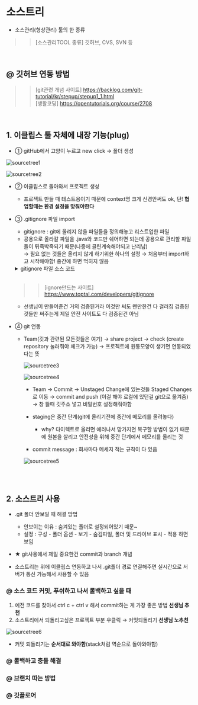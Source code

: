 # 소스트리
- 소스관리(형상관리) 툴의 한 종류 
>> [소스관리TOOL 종류] 깃허브, CVS, SVN 등

<br>

## @ 깃허브 연동 방법
>>[git관련 개념 사이트] https://backlog.com/git-tutorial/kr/stepup/stepup1_1.html
<br> [생활코딩] https://opentutorials.org/course/2708

<br>

## 1. 이클립스 툴 자체에 내장 기능(plug)
- ① gitHub에서 고양이 누르고 new click → 폴더 생성

![sourcetree1](https://user-images.githubusercontent.com/74290204/108954254-e055b600-76af-11eb-9ed0-cd3328b61740.PNG)

![sourcetree2](https://user-images.githubusercontent.com/74290204/108954258-e0ee4c80-76af-11eb-96ef-ad4889d09c17.PNG)

- ② 이클립스로 돌아와서 프로젝트 생성
    - 프로젝트 만들 때 테스트용이기 때문에 context명 크게 신경안써도 ok, 단! **협업할때는 환경 설정을 맞춰야한다** 


- ③ .gitignore 파일 import
    - gitignore : git에 올리지 않을 파일들을 정의해놓고 리스트업한 파일
    + 공용으로 올라갈 파일을 .java와 코드만 쉐어하면 되는데 공용으로 관리할 파일들이 뒤죽박죽되기 때문(나중에 클린계속해야되고 난리남) <br> →  필요 없는 것들은 올리지 않게 하기위한 하나의 설정 → 처음부터 import하고 시작해야함! 중간에 하면 먹히지 않음

    <details><summary> gitignore 파일 소스 코드</summary> 
        
        ```
        # Created by https://www.gitignore.io/api/java,macos,windows,eclipse
        # Edit at https://www.gitignore.io/?templates=java,macos,windows,eclipse

        ### Eclipse ###
        .metadata
        bin/
        tmp/
        *.tmp
        *.bak
        *.swp
        *~.nib
        local.properties
        .settings/
        .loadpath
        .recommenders

        # External tool builders
        .externalToolBuilders/

        # Locally stored "Eclipse launch configurations"
        *.launch

        # PyDev specific (Python IDE for Eclipse)
        *.pydevproject

        # CDT-specific (C/C++ Development Tooling)
        .cproject

        # CDT- autotools
        .autotools

        # Java annotation processor (APT)
        .factorypath

        # PDT-specific (PHP Development Tools)
        .buildpath

        # sbteclipse plugin
        .target

        # Tern plugin
        .tern-project

        # TeXlipse plugin
        .texlipse

        # STS (Spring Tool Suite)
        .springBeans

        # Code Recommenders
        .recommenders/

        # Annotation Processing
        .apt_generated/

        # Scala IDE specific (Scala & Java development for Eclipse)
        .cache-main
        .scala_dependencies
        .worksheet

        ### Eclipse Patch ###
        # Eclipse Core
        .project

        # JDT-specific (Eclipse Java Development Tools)
        .classpath

        # Annotation Processing
        .apt_generated

        .sts4-cache/

        ### Java ###
        # Compiled class file
        *.class

        # Log file
        *.log

        # BlueJ files
        *.ctxt

        # Mobile Tools for Java (J2ME)
        .mtj.tmp/

        # Package Files #
        *.jar
        *.war
        *.nar
        *.ear
        *.zip
        *.tar.gz
        *.rar

        # virtual machine crash logs, see http://www.java.com/en/download/help/error_hotspot.xml
        hs_err_pid*

        ### macOS ###
        # General
        .DS_Store
        .AppleDouble
        .LSOverride

        # Icon must end with two \r
        Icon

        # Thumbnails
        ._*

        # Files that might appear in the root of a volume
        .DocumentRevisions-V100
        .fseventsd
        .Spotlight-V100
        .TemporaryItems
        .Trashes
        .VolumeIcon.icns
        .com.apple.timemachine.donotpresent

        # Directories potentially created on remote AFP share
        .AppleDB
        .AppleDesktop
        Network Trash Folder
        Temporary Items
        .apdisk

        ### Windows ###
        # Windows thumbnail cache files
        Thumbs.db
        Thumbs.db:encryptable
        ehthumbs.db
        ehthumbs_vista.db

        # Dump file
        *.stackdump

        # Folder config file
        [Dd]esktop.ini

        # Recycle Bin used on file shares
        $RECYCLE.BIN/

        # Windows Installer files
        *.cab
        *.msi
        *.msix
        *.msm
        *.msp

        # Windows shortcuts
        *.lnk

        # End of https://www.gitignore.io/api/java,macos,windows,eclipse

        .metadata/ 
        Servers/ 
        *.class 
        *.classpath 
        /target/ 
        /bin/
        /.settings/
        ```
    </details>

    <br>

    >> [ignore만드는 사이트] https://www.toptal.com/developers/gitignore 

    - 선생님이 만들어준건 거의 검증된거라 이것만 써도 왠만한건 다 걸러짐 검증된것들만 써주는게 제일 안전 사이트도 다 검증된건 아님


- ④ git 연동
    - Team(깃과 관련된 모든것들은 여기) → share project → check (create repository 눌러줘야 체크가 가능)  → 프로젝트에 원통모양이 생기면 연동되었다는 뜻 

        ![sourcetree3](https://user-images.githubusercontent.com/74290204/108958543-77be0780-76b6-11eb-85e9-3945ad410070.PNG)

        ![sourcetree4](https://user-images.githubusercontent.com/74290204/108958529-75f44400-76b6-11eb-9abd-6daa0938d9e8.PNG)

        - Team  → Commit → Unstaged Change에 있는것들 Staged Changes로 이동 → commit and push (이걸 해야 로컬에 있던걸 git으로 옮겨줌) → 창 뜰때 깃주소 넣고 비밀번호 설정해줘야함

        - staging은 중간 단계(git에 올리기전에 중간에 메모리를 올려놓다)
            - why? 다이렉트로 올리면 에러나서 망가지면 복구할 방법이 없기 때문에 원본을 살리고 안전성을 위해 중간 단계에서 메모리를 올리는 것 

        - commit message : 회사마다 메세지 적는 규칙이 다 있음 

        ![sourcetree5](https://user-images.githubusercontent.com/74290204/108958533-77257100-76b6-11eb-9530-cbde1ee15858.PNG)


<br><br>

## 2. 소스트리 사용 
- .git 폴더 안보일 때 해결 방법
    - 안보이는 이유 : 숨겨있는 폴더로 설정되어있기 때문~
    - 설정 : 구성 - 폴더 옵션 - 보기 - 숨김파일, 폴더 및 드라이브 표시 - 적용 하면 보임

- ★ git사용에서 제일 중요한건 commit과 branch 개념
- 소스트리는 위에 이클립스 연동하고 나서 .git폴더 경로 연결해주면 실시간으로 서버가 통신 가능해서 사용할 수 있음

### @ 소스 코드 커밋, 푸쉬하고 나서 롤백하고 싶을 때 
1. 예전 코드를 찾아서 ctrl c + ctrl v 해서 commit하는 게 가장 좋은 방법 **선생님 추천**
2. 소스트리에서 되돌리고싶은 프로젝트 부분 우클릭 → 커밋되돌리기 **선생님 노추천**

![sourcetree6](https://user-images.githubusercontent.com/74290204/108959985-8d343100-76b8-11eb-9293-0660c5133128.PNG)

- 커밋 되돌리기는 **순서대로 와야함**(stack처럼 역순으로 돌아와야함)


### @ 롤백하고 충돌 해결 

### @ 브랜치 따는 방법
### @ 깃플로어
